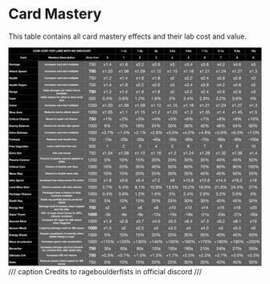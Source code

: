 # Card Mastery

This table contains all card mastery effects and their lab cost and value.

![Card Mastery](../assets/images/card/card-mastery-20241112.png)
/// caption
Credits to rageboulderfists in official discord
///
